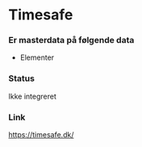 # Timesafe

### Er masterdata på følgende data

- Elementer

### Status

Ikke integreret

### Link

https://timesafe.dk/
